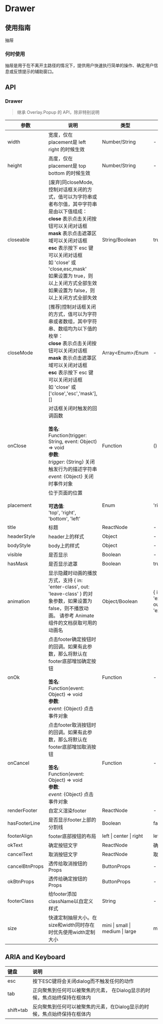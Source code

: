 # Drawer

## 使用指南

抽屉

### 何时使用

抽屉是用于在不离开主路径的情况下，提供用户快速执行简单的操作、确定用户信息或反馈提示的辅助窗口。

## API

### Drawer

> 继承 Overlay.Popup 的 API，除非特别说明

| 参数          | 说明                                                                                                                                                                                                                               | 类型                  | 默认值                                        |
| ----------- | -------------------------------------------------------------------------------------------------------------------------------------------------------------------------------------------------------------------------------- | ------------------- | ------------------------------------------ |
| width       | 宽度，仅在 placement是 left right 的时候生效                                                                                                                                                                                                | Number/String       | -                                          |
| height      | 高度，仅在 placement是 top bottom 的时候生效                                                                                                                                                                                                | Number/String       | -                                          |
| closeable   | [废弃]同closeMode, 控制对话框关闭的方式，值可以为字符串或者布尔值，其中字符串是由以下值组成：<br/>**close** 表示点击关闭按钮可以关闭对话框<br/>**mask** 表示点击遮罩区域可以关闭对话框<br/>**esc** 表示按下 esc 键可以关闭对话框<br/>如 'close' 或 'close,esc,mask'<br/>如果设置为 true，则以上关闭方式全部生效<br/>如果设置为 false，则以上关闭方式全部失效 | String/Boolean      | true                                       |
| closeMode   | [推荐]控制对话框关闭的方式，值可以为字符串或者数组，其中字符串、数组均为以下值的枚举：<br/>**close** 表示点击关闭按钮可以关闭对话框<br/>**mask** 表示点击遮罩区域可以关闭对话框<br/>**esc** 表示按下 esc 键可以关闭对话框<br/>如 'close' 或 ['close','esc','mask'], \[]                                                    | Array&lt;Enum>/Enum | -                                          |
| onClose     | 对话框关闭时触发的回调函数<br/><br/>**签名**:<br/>Function(trigger: String, event: Object) => void<br/>**参数**:<br/>_trigger_: {String} 关闭触发行为的描述字符串<br/>_event_: {Object} 关闭时事件对象                                                                     | Function            | () => {}                                   |
| placement   | 位于页面的位置<br/><br/>**可选值**:<br/>'top', 'right', 'bottom', 'left'                                                                                                                                                                      | Enum                | 'right'                                    |
| title       | 标题                                                                                                                                                                                                                               | ReactNode           | -                                          |
| headerStyle | header上的样式                                                                                                                                                                                                                       | Object              | -                                          |
| bodyStyle   | body上的样式                                                                                                                                                                                                                         | Object              | -                                          |
| visible     | 是否显示                                                                                                                                                                                                                             | Boolean             | -                                          |
| hasMask     | 是否显示遮罩                                                                                                                                                                                                                           | Boolean             | true                                       |
| animation   | 显示隐藏时动画的播放方式，支持 { in: 'enter-class', out: 'leave-class' } 的对象参数，如果设置为 false，则不播放动画。 请参考 Animate 组件的文档获取可用的动画名                                                                                                                    | Object/Boolean      | { in: 'expandInDown', out: 'expandOutUp' } |
| onOk | 点击footer确定按钮时的回调。如果有此参数，那么将默认在footer底部增加确定按钮<br/><br/>**签名**:<br/>Function(event: Object) => void<br/>**参数**:<br/>_event_: {Object} 点击事件对象 | Function | - | 
| onCancel | 点击footer取消按钮时的回调。如果有此参数，那么将默认在footer底部增加取消按钮<br/><br/>**签名**:<br/>Function(event: Object) => void<br/>**参数**:<br/>_event_: {Object} 点击事件对象 | Function | - | 
| renderFooter | 自定义渲染footer | ReactNode | - | 
| hasFooterLine | 是否显示footer上部的分割线 | Boolean | false | 
| footerAlign | footer底部按钮的布局 | left \| center \| right | left | 
| okText | 确定按钮文字 | ReactNode | 确定 | 
| cancelText | 取消按钮文字 | ReactNode | 取消 |
| cancelBtnProps | 透传给取消按钮的Props | ButtonProps | - |
| okBtnProps | 透传给确定按钮的Props | ButtonProps | - |
| footerClass | 给footer添加className以自定义样式 | String | - |
| size |快速定制抽屉大小。在size和width同时存在时优先使用width定制大小 | mini \| small \| medium \| large | mini |


## ARIA and Keyboard

| 键盘        | 说明                                       |
| :-------- | :--------------------------------------- |
| esc       | 按下ESC键将会关闭dialog而不触发任何的动作                |
| tab       | 正向聚焦到任何可以被聚焦的元素， 在Dialog显示的时候，焦点始终保持在框体内 |
| shift+tab | 反向聚焦到任何可以被聚焦的元素，在Dialog显示的时候，焦点始终保持在框体内  |
